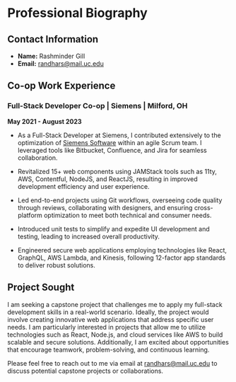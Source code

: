 # Professional Biography

## Contact Information

- **Name:** Rashminder Gill
- **Email:** randhars@mail.uc.edu

## Co-op Work Experience
### Full-Stack Developer Co-op | Siemens | Milford, OH
**May 2021 - August 2023**

- As a Full-Stack Developer at Siemens, I contributed extensively to the optimization of [Siemens Software](https://www.sw.siemens.com) within an agile Scrum team. I leveraged tools like Bitbucket, Confluence, and Jira for seamless collaboration.

- Revitalized 15+ web components using JAMStack tools such as 11ty, AWS, Contentful, NodeJS, and ReactJS, resulting in improved development efficiency and user experience.
- Led end-to-end projects using Git workflows, overseeing code quality through reviews, collaborating with designers, and ensuring cross-platform optimization to meet both technical and consumer needs.
- Introduced unit tests to simplify and expedite UI development and testing, leading to increased overall productivity.
- Engineered secure web applications employing technologies like React, GraphQL, AWS Lambda, and Kinesis, following 12-factor app standards to deliver robust solutions.

## Project Sought
I am seeking a capstone project that challenges me to apply my full-stack development skills in a real-world scenario. Ideally, the project would involve creating innovative web applications that address specific user needs. I am particularly interested in projects that allow me to utilize technologies such as React, Node.js, and cloud services like AWS to build scalable and secure solutions. Additionally, I am excited about opportunities that encourage teamwork, problem-solving, and continuous learning.

Please feel free to reach out to me via email at randhars@mail.uc.edu to discuss potential capstone projects or collaborations.
